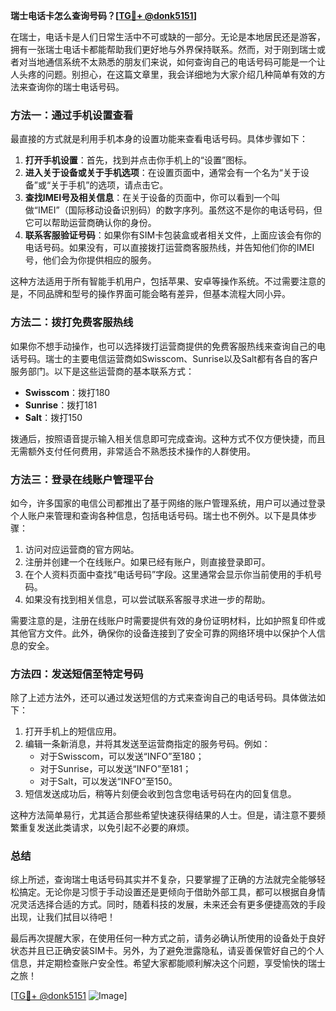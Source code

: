 **瑞士电话卡怎么查询号码？[[TG💪+ @donk5151](https://t.me/s/donk5151)]**

在瑞士，电话卡是人们日常生活中不可或缺的一部分。无论是本地居民还是游客，拥有一张瑞士电话卡都能帮助我们更好地与外界保持联系。然而，对于刚到瑞士或者对当地通信系统不太熟悉的朋友们来说，如何查询自己的电话号码可能是一个让人头疼的问题。别担心，在这篇文章里，我会详细地为大家介绍几种简单有效的方法来查询你的瑞士电话号码。

### 方法一：通过手机设置查看

最直接的方式就是利用手机本身的设置功能来查看电话号码。具体步骤如下：

1. **打开手机设置**：首先，找到并点击你手机上的“设置”图标。
2. **进入关于设备或关于手机选项**：在设置页面中，通常会有一个名为“关于设备”或“关于手机”的选项，请点击它。
3. **查找IMEI号及相关信息**：在关于设备的页面中，你可以看到一个叫做“IMEI”（国际移动设备识别码）的数字序列。虽然这不是你的电话号码，但它可以帮助运营商确认你的身份。
4. **联系客服验证号码**：如果你有SIM卡包装盒或者相关文件，上面应该会有你的电话号码。如果没有，可以直接拨打运营商客服热线，并告知他们你的IMEI号，他们会为你提供相应的服务。

这种方法适用于所有智能手机用户，包括苹果、安卓等操作系统。不过需要注意的是，不同品牌和型号的操作界面可能会略有差异，但基本流程大同小异。

### 方法二：拨打免费客服热线

如果你不想手动操作，也可以选择拨打运营商提供的免费客服热线来查询自己的电话号码。瑞士的主要电信运营商如Swisscom、Sunrise以及Salt都有各自的客户服务部门。以下是这些运营商的基本联系方式：

- **Swisscom**：拨打180
- **Sunrise**：拨打181
- **Salt**：拨打150

拨通后，按照语音提示输入相关信息即可完成查询。这种方式不仅方便快捷，而且无需额外支付任何费用，非常适合不熟悉技术操作的人群使用。

### 方法三：登录在线账户管理平台

如今，许多国家的电信公司都推出了基于网络的账户管理系统，用户可以通过登录个人账户来管理和查询各种信息，包括电话号码。瑞士也不例外。以下是具体步骤：

1. 访问对应运营商的官方网站。
2. 注册并创建一个在线账户。如果已经有账户，则直接登录即可。
3. 在个人资料页面中查找“电话号码”字段。这里通常会显示你当前使用的手机号码。
4. 如果没有找到相关信息，可以尝试联系客服寻求进一步的帮助。

需要注意的是，注册在线账户时需要提供有效的身份证明材料，比如护照复印件或其他官方文件。此外，确保你的设备连接到了安全可靠的网络环境中以保护个人信息的安全。

### 方法四：发送短信至特定号码

除了上述方法外，还可以通过发送短信的方式来查询自己的电话号码。具体做法如下：

1. 打开手机上的短信应用。
2. 编辑一条新消息，并将其发送至运营商指定的服务号码。例如：
   - 对于Swisscom，可以发送“INFO”至180；
   - 对于Sunrise，可以发送“INFO”至181；
   - 对于Salt，可以发送“INFO”至150。
3. 短信发送成功后，稍等片刻便会收到包含您电话号码在内的回复信息。

这种方法简单易行，尤其适合那些希望快速获得结果的人士。但是，请注意不要频繁重复发送此类请求，以免引起不必要的麻烦。

### 总结

综上所述，查询瑞士电话号码其实并不复杂，只要掌握了正确的方法就完全能够轻松搞定。无论你是习惯于手动设置还是更倾向于借助外部工具，都可以根据自身情况灵活选择合适的方式。同时，随着科技的发展，未来还会有更多便捷高效的手段出现，让我们拭目以待吧！

最后再次提醒大家，在使用任何一种方式之前，请务必确认所使用的设备处于良好状态并且已正确安装SIM卡。另外，为了避免泄露隐私，请妥善保管好自己的个人信息，并定期检查账户安全性。希望大家都能顺利解决这个问题，享受愉快的瑞士之旅！

[[TG💪+ @donk5151](https://t.me/s/donk5151) ![Image](https://i.postimg.cc/rwNCRYN7/Snipaste-2025-04-30-17-27-05.png)]